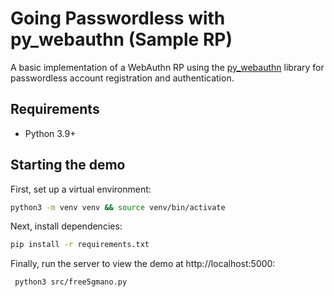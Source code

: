 # Going Passwordless with py_webauthn (Sample RP)

A basic implementation of a WebAuthn RP using the [py_webauthn](https://github.com/duo-labs/py_webauthn) library for passwordless account registration and authentication.

## Requirements

- Python 3.9+

## Starting the demo

First, set up a virtual environment:

```sh
python3 -m venv venv && source venv/bin/activate
```

Next, install dependencies:

```sh
pip install -r requirements.txt
```

Finally, run the server to view the demo at http://localhost:5000:

```sh
 python3 src/free5gmano.py
```
